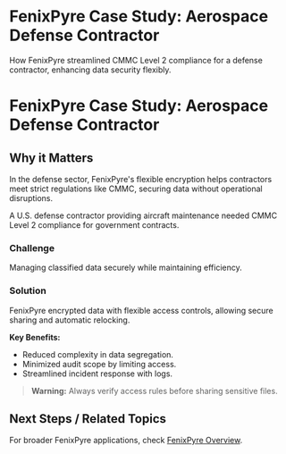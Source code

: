 # FenixPyre Case Study: Aerospace Defense Contractor

How FenixPyre streamlined CMMC Level 2 compliance for a defense contractor, enhancing data security flexibly.


# FenixPyre Case Study: Aerospace Defense Contractor

## Why it Matters
In the defense sector, FenixPyre's flexible encryption helps contractors meet strict regulations like CMMC, securing data without operational disruptions.

A U.S. defense contractor providing aircraft maintenance needed CMMC Level 2 compliance for government contracts.

### Challenge
Managing classified data securely while maintaining efficiency.

### Solution
FenixPyre encrypted data with flexible access controls, allowing secure sharing and automatic relocking.

**Key Benefits:**
- Reduced complexity in data segregation.
- Minimized audit scope by limiting access.
- Streamlined incident response with logs.

> **Warning:** Always verify access rules before sharing sensitive files.

## Next Steps / Related Topics
For broader FenixPyre applications, check [FenixPyre Overview](/files/media/files/anchor-deck-fy22-cmmc-2-0-20221113/index.md).
